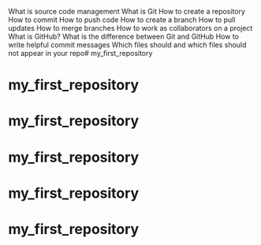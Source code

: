 What is source code management
What is Git
How to create a repository
How to commit
How to push code
How to create a branch
How to pull updates
How to merge branches
How to work as collaborators on a project
What is GitHub?
What is the difference between Git and GitHub
How to write helpful commit messages
Which files should and which files should not appear in your repo# my_first_repository
# my_first_repository
# my_first_repository
# my_first_repository
# my_first_repository
# my_first_repository
